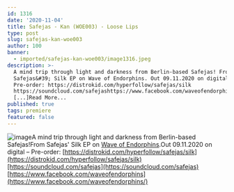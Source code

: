 ```yaml
---
id: 1316
date: '2020-11-04'
title: Safejas - Kan (WOE003) - Loose Lips
type: post
slug: safejas-kan-woe003
author: 100
banner:
  - imported/safejas-kan-woe003/image1316.jpeg
description: >-
  A mind trip through light and darkness from Berlin-based Safejas! From
  Safejas&#39; Silk EP on Wave of Endorphins. Out 09.11.2020 on digital &#8211;
  Pre-order: https://distrokid.com/hyperfollow/safejas/silk
  https://soundcloud.com/safejashttps://www.facebook.com/waveofendorphins
  [...]Read More...
published: true
tags: premiere
featured: false
---
```

![image](../imported/safejas-kan-woe003/image1316.jpeg)A mind trip through light and darkness from Berlin-based Safejas!From Safejas' Silk EP on [Wave of Endorphins](https://www.en-dor-phins.com/).Out 09.11.2020 on digital – Pre-order: [https://distrokid.com/hyperfollow/safejas/silk](https://distrokid.com/hyperfollow/safejas/silk)[https://soundcloud.com/safejas](https://soundcloud.com/safejas)  
[https://www.facebook.com/waveofendorphins](https://www.facebook.com/waveofendorphins/)